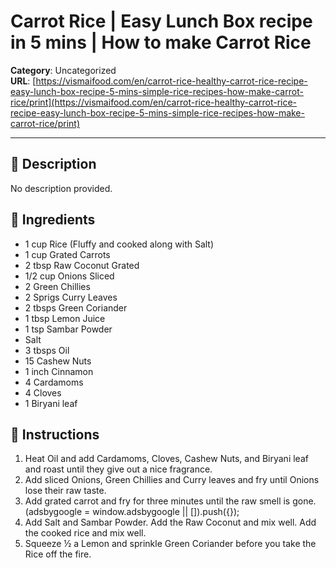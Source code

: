 # Carrot Rice | Easy Lunch Box recipe in 5 mins | How to make Carrot Rice

**Category**: Uncategorized  
**URL**: [https://vismaifood.com/en/carrot-rice-healthy-carrot-rice-recipe-easy-lunch-box-recipe-5-mins-simple-rice-recipes-how-make-carrot-rice/print](https://vismaifood.com/en/carrot-rice-healthy-carrot-rice-recipe-easy-lunch-box-recipe-5-mins-simple-rice-recipes-how-make-carrot-rice/print)  


---

## 📝 Description
No description provided.



## 🧂 Ingredients
- 1 cup Rice (Fluffy and cooked along with Salt)
- 1 cup Grated Carrots
- 2 tbsp Raw Coconut Grated
- 1/2 cup Onions Sliced
- 2 Green Chillies
- 2 Sprigs Curry Leaves
- 2 tbsps Green Coriander
- 1 tbsp Lemon Juice
- 1 tsp Sambar Powder
- Salt
- 3 tbsps Oil
- 15 Cashew Nuts
- 1 inch Cinnamon
- 4 Cardamoms
- 4 Cloves
- 1 Biryani leaf

## 🍳 Instructions
1. Heat Oil and add Cardamoms, Cloves, Cashew Nuts, and Biryani leaf and roast until they give out a nice fragrance.
2. Add sliced Onions, Green Chillies and Curry leaves and fry until Onions lose their raw taste.
3. Add grated carrot and fry for three minutes until the raw smell is gone. (adsbygoogle = window.adsbygoogle || []).push({});
4. Add Salt and Sambar Powder. Add the Raw Coconut and mix well. Add the cooked rice and mix well.
5. Squeeze ½ a Lemon and sprinkle Green Coriander before you take the Rice off the fire.


